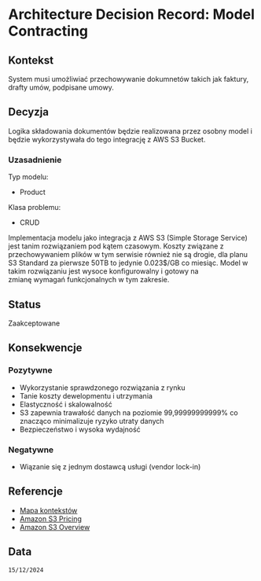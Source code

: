 # Architecture Decision Record: Model Contracting

## Kontekst
System musi umożliwiać przechowywanie dokumnetów takich jak faktury, drafty umów, podpisane umowy.

## Decyzja

Logika składowania dokumentów będzie realizowana przez osobny model i będzie wykorzystywała do tego integrację z AWS S3 Bucket. 

### Uzasadnienie

Typ modelu:
- Product

Klasa problemu:
- CRUD

Implementacja modelu jako integracja z AWS S3 (Simple Storage Service) jest tanim rozwiązaniem pod kątem czasowym. Koszty związane z przechowywaniem plików w tym serwisie również nie są drogie, dla planu S3 Standard za pierwsze 50TB to jedynie 0.023$/GB co miesiąc. Model w takim rozwiązaniu jest wysoce konfigurowalny i gotowy na zmianę wymagań funkcjonalnych w tym zakresie. 

## Status

Zaakceptowane

## Konsekwencje

### Pozytywne
- Wykorzystanie sprawdzonego rozwiązania z rynku
- Tanie koszty dewelopmentu i utrzymania
- Elastyczność i skalowalność
- S3 zapewnia trawałość danych na poziomie 99,99999999999% co znacząco minimalizuje ryzyko utraty danych
- Bezpieczeństwo i wysoka wydajność

### Negatywne
- Wiązanie się z jednym dostawcą usługi (vendor lock-in)

## Referencje

- [Mapa kontekstów](https://github.com/wrzchwc/software-system-design/blob/main/1/README.md#mapa-kontekst%C3%B3w)
- [Amazon S3 Pricing](https://aws.amazon.com/s3/pricing/)
- [Amazon S3 Overview](https://aws.amazon.com/s3/?nc=sn&loc=0)

## Data

``15/12/2024``